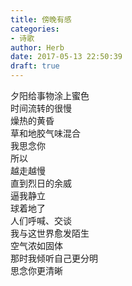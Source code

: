 ```yaml
---  
title: 傍晚有感  
categories:  
- 诗歌  
author: Herb  
date: 2017-05-13 22:50:39  
draft: true
---  
```

夕阳给事物涂上蜜色  
时间流转的很慢  
燥热的黄昏  
草和地胶气味混合    
我思念你  
所以  
越走越慢  
直到烈日的余威  
逼我静立    
球着地了  
人们呼喊、交谈  
我与这世界愈发陌生  
空气浓如固体    
那时我倾听自己更分明  
思念你更清晰